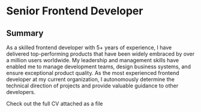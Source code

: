 # Senior Frontend Developer
## Summary
As a skilled frontend developer with 5+ years of experience, I have delivered top-performing products that have been widely embraced by over a million users worldwide. My leadership and management skills have enabled me to manage development teams, design business systems, and ensure exceptional product quality. As the most experienced frontend developer at my current organization, I autonomously determine the technical direction of projects and provide valuable guidance to other developers.

Check out the full CV attached as a file
